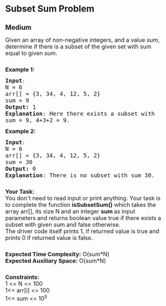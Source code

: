 # Subset Sum Problem
## Medium 
<div class="problem-statement" style="user-select: auto;">
                <p style="user-select: auto;"></p><p style="user-select: auto;"><span style="font-size: 18px; user-select: auto;">Given an array of non-negative integers, and a value <em style="user-select: auto;">sum</em>, determine if there is a subset of the given set with sum equal to given <em style="user-select: auto;">sum</em>.&nbsp;</span></p>

<p style="user-select: auto;"><br style="user-select: auto;">
<span style="font-size: 18px; user-select: auto;"><strong style="user-select: auto;">Example 1:</strong></span></p>

<pre style="user-select: auto;"><span style="font-size: 18px; user-select: auto;"><strong style="user-select: auto;">Input</strong></span>:
<span style="font-size: 18px; user-select: auto;">N = 6
arr[] = {3, 34, 4, 12, 5, 2}
sum = 9
<strong style="user-select: auto;">Output:</strong>&nbsp;1&nbsp;
<strong style="user-select: auto;">Explanation</strong>: Here there exists a subset with
sum = 9, 4+3+2 = 9.</span>
</pre>

<p style="user-select: auto;"><span style="font-size: 18px; user-select: auto;"><strong style="user-select: auto;">Example 2:</strong></span></p>

<pre style="user-select: auto;"><span style="font-size: 18px; user-select: auto;"><strong style="user-select: auto;">Input</strong></span>:
<span style="font-size: 18px; user-select: auto;">N = 6
arr[] = {3, 34, 4, 12, 5, 2}
sum = 30
<strong style="user-select: auto;">Output:</strong>&nbsp;0&nbsp;
<strong style="user-select: auto;">Explanation</strong>: There is no subset with sum 30.</span></pre>

<p style="user-select: auto;"><br style="user-select: auto;">
<span style="font-size: 18px; user-select: auto;"><strong style="user-select: auto;">Your Task:&nbsp;&nbsp;</strong><br style="user-select: auto;">
You don't need to read input or print anything. Your task is to complete the function <strong style="user-select: auto;">isSubsetSum()</strong>&nbsp;which takes the array arr[], its size N<strong style="user-select: auto;">&nbsp;</strong>and an integer <strong style="user-select: auto;">sum </strong>as input parameters&nbsp;and returns boolean value true if there exists a subset with given sum and false otherwise.<br style="user-select: auto;">
The driver code itself prints 1, if returned value is true and prints 0 if returned value is false.</span><br style="user-select: auto;">
&nbsp;</p>

<p style="user-select: auto;"><span style="font-size: 18px; user-select: auto;"><strong style="user-select: auto;">Expected Time Complexity:</strong> O(sum*N)<br style="user-select: auto;">
<strong style="user-select: auto;">Expected Auxiliary Space:</strong> O(sum*N)</span><br style="user-select: auto;">
&nbsp;</p>

<p style="user-select: auto;"><span style="font-size: 18px; user-select: auto;"><strong style="user-select: auto;">Constraints:</strong><br style="user-select: auto;">
1 &lt;= N &lt;= 100</span><br style="user-select: auto;">
<span style="font-size: 18px; user-select: auto;">1&lt;= arr[i] &lt;= 100<br style="user-select: auto;">
1&lt;= sum &lt;= 10<sup style="user-select: auto;">5</sup></span></p>
 <p style="user-select: auto;"></p>
            </div>